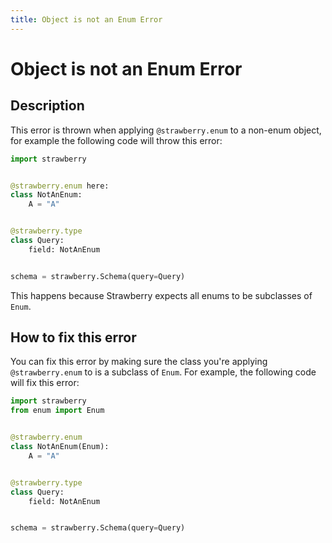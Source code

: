 ```yaml
---
title: Object is not an Enum Error
---
```


# Object is not an Enum Error

## Description

This error is thrown when applying `@strawberry.enum` to a non-enum object, for
example the following code will throw this error:

```python
import strawberry


@strawberry.enum here:
class NotAnEnum:
    A = "A"


@strawberry.type
class Query:
    field: NotAnEnum


schema = strawberry.Schema(query=Query)
```

This happens because Strawberry expects all enums to be subclasses of `Enum`.

## How to fix this error

You can fix this error by making sure the class you're applying
`@strawberry.enum` to is a subclass of `Enum`. For example, the following code
will fix this error:

```python
import strawberry
from enum import Enum


@strawberry.enum
class NotAnEnum(Enum):
    A = "A"


@strawberry.type
class Query:
    field: NotAnEnum


schema = strawberry.Schema(query=Query)
```
